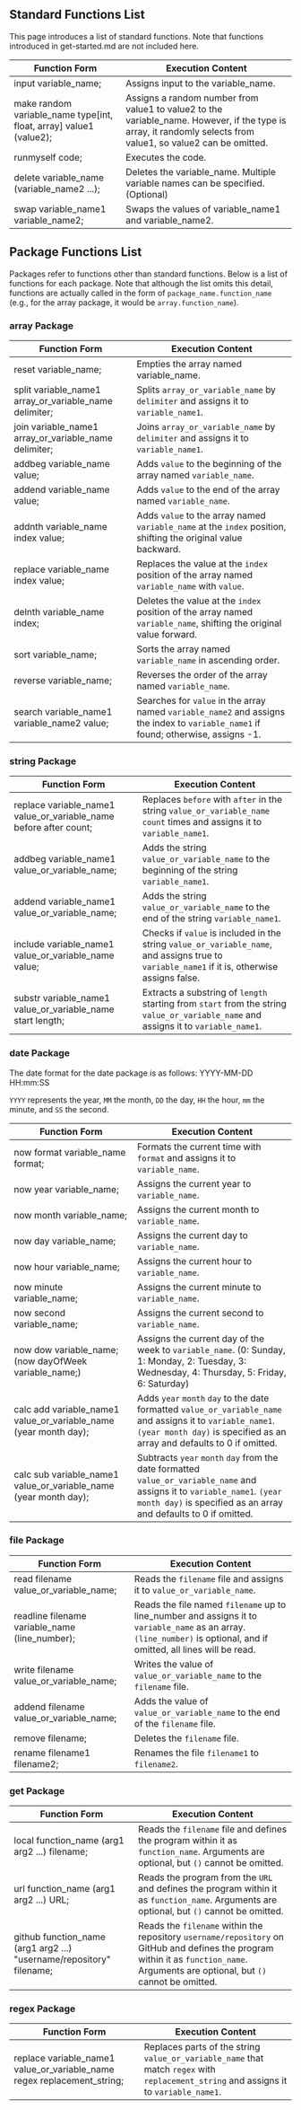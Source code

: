 Standard Functions List
---
This page introduces a list of standard functions. Note that functions introduced in get-started.md are not included here.

| Function Form | Execution Content |
| --- | --- |
| input variable_name; | Assigns input to the variable_name. |
| make random variable_name type[int, float, array] value1 (value2); | Assigns a random number from value1 to value2 to the variable_name. However, if the type is array, it randomly selects from value1, so value2 can be omitted. |
| runmyself code; | Executes the code. |
| delete variable_name (variable_name2 ...); | Deletes the variable_name. Multiple variable names can be specified. (Optional) |
| swap variable_name1 variable_name2; | Swaps the values of variable_name1 and variable_name2. |

Package Functions List
---
Packages refer to functions other than standard functions. Below is a list of functions for each package. Note that although the list omits this detail, functions are actually called in the form of `package_name.function_name` (e.g., for the array package, it would be `array.function_name`).

### array Package
| Function Form | Execution Content |
| --- | --- |
| reset variable_name; | Empties the array named variable_name. |
| split variable_name1 array_or_variable_name delimiter; | Splits `array_or_variable_name` by `delimiter` and assigns it to `variable_name1`. |
| join variable_name1 array_or_variable_name delimiter; | Joins `array_or_variable_name` by `delimiter` and assigns it to `variable_name1`. |
| addbeg variable_name value; | Adds `value` to the beginning of the array named `variable_name`. |
| addend variable_name value; | Adds `value` to the end of the array named `variable_name`. |
| addnth variable_name index value; | Adds `value` to the array named `variable_name` at the `index` position, shifting the original value backward. |
| replace variable_name index value; | Replaces the value at the `index` position of the array named `variable_name` with `value`. |
| delnth variable_name index; | Deletes the value at the `index` position of the array named `variable_name`, shifting the original value forward. |
| sort variable_name; | Sorts the array named `variable_name` in ascending order. |
| reverse variable_name; | Reverses the order of the array named `variable_name`. |
| search variable_name1 variable_name2 value; | Searches for `value` in the array named `variable_name2` and assigns the index to `variable_name1` if found; otherwise, assigns -1. |

### string Package
| Function Form | Execution Content |
| --- | --- |
| replace variable_name1 value_or_variable_name before after count; | Replaces `before` with `after` in the string `value_or_variable_name` `count` times and assigns it to `variable_name1`. |
| addbeg variable_name1 value_or_variable_name; | Adds the string `value_or_variable_name` to the beginning of the string `variable_name1`. |
| addend variable_name1 value_or_variable_name; | Adds the string `value_or_variable_name` to the end of the string `variable_name1`. |
| include variable_name1 value_or_variable_name value; | Checks if `value` is included in the string `value_or_variable_name`, and assigns true to `variable_name1` if it is, otherwise assigns false. |
| substr variable_name1 value_or_variable_name start length; | Extracts a substring of `length` starting from `start` from the string `value_or_variable_name` and assigns it to `variable_name1`. |

### date Package
The date format for the date package is as follows: YYYY-MM-DD HH:mm:SS

`YYYY` represents the year, `MM` the month, `DD` the day, `HH` the hour, `mm` the minute, and `SS` the second.

| Function Form | Execution Content |
| --- | --- |
| now format variable_name format; | Formats the current time with `format` and assigns it to `variable_name`. |
| now year variable_name; | Assigns the current year to `variable_name`. |
| now month variable_name; | Assigns the current month to `variable_name`. |
| now day variable_name; | Assigns the current day to `variable_name`. |
| now hour variable_name; | Assigns the current hour to `variable_name`. |
| now minute variable_name; | Assigns the current minute to `variable_name`. |
| now second variable_name; | Assigns the current second to `variable_name`. |
| now dow variable_name; (now dayOfWeek variable_name;) | Assigns the current day of the week to `variable_name`. (0: Sunday, 1: Monday, 2: Tuesday, 3: Wednesday, 4: Thursday, 5: Friday, 6: Saturday) |
| calc add variable_name1 value_or_variable_name (year month day); | Adds `year` `month` `day` to the date formatted `value_or_variable_name` and assigns it to `variable_name1`. `(year month day)` is specified as an array and defaults to 0 if omitted. |
| calc sub variable_name1 value_or_variable_name (year month day); | Subtracts `year` `month` `day` from the date formatted `value_or_variable_name` and assigns it to `variable_name1`. `(year month day)` is specified as an array and defaults to 0 if omitted. |

### file Package
| Function Form | Execution Content |
| --- | --- |
| read filename value_or_variable_name; | Reads the `filename` file and assigns it to `value_or_variable_name`. |
| readline filename variable_name (line_number); | Reads the file named ``filename`` up to line_number and assigns it to ``variable_name`` as an array. ``(line_number)`` is optional, and if omitted, all lines will be read. |
| write filename value_or_variable_name; | Writes the value of `value_or_variable_name` to the `filename` file. |
| addend filename value_or_variable_name; | Adds the value of `value_or_variable_name` to the end of the `filename` file. |
| remove filename; | Deletes the `filename` file. |
| rename filename1 filename2; | Renames the file `filename1` to `filename2`. |

### get Package
| Function Form | Execution Content |
| --- | --- |
| local function_name (arg1 arg2 ...) filename; | Reads the `filename` file and defines the program within it as `function_name`. Arguments are optional, but `()` cannot be omitted. |
| url function_name (arg1 arg2 ...) URL; | Reads the program from the `URL` and defines the program within it as `function_name`. Arguments are optional, but `()` cannot be omitted. |
| github function_name (arg1 arg2 ...) "username/repository" filename; | Reads the `filename` within the repository `username/repository` on GitHub and defines the program within it as `function_name`. Arguments are optional, but `()` cannot be omitted. |

### regex Package
| Function Form | Execution Content |
| --- | --- |
| replace variable_name1 value_or_variable_name regex replacement_string; | Replaces parts of the string `value_or_variable_name` that match `regex` with `replacement_string` and assigns it to `variable_name1`. |
